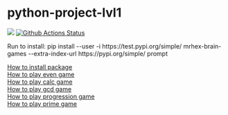 # python-project-lvl1
<a href="https://codeclimate.com/github/BasedOnEvidence/python-project-lvl1/maintainability"><img src="https://api.codeclimate.com/v1/badges/a99a88d28ad37a79dbf6/maintainability" /></a>
[![Github Actions Status](https://github.com/BasedOnEvidence/python-project-lvl1/workflows/PyCI/badge.svg)](https://github.com/BasedOnEvidence/python-project-lvl1/actions)
<p>
Run to install: pip install --user -i https://test.pypi.org/simple/ mrhex-brain-games --extra-index-url https://pypi.org/simple/ prompt
</p>
<p>
<a href="https://asciinema.org/a/BWuFhB156dh431xUk4LC5milq">How to install package</a><br />
<a href="https://asciinema.org/a/bq9W5yUgb7hBWyCcaiMSDQmYc">How to play even game</a><br />
<a href="https://asciinema.org/a/UpxQwQokwaJjmLbxhGwI4Sdhl">How to play calc game</a><br />
<a href="https://asciinema.org/a/0hLEg7FyddTXgepqrPKctsG0j">How to play gcd game</a><br />
<a href="https://asciinema.org/a/pMzSZ6zSy2q6SSW0KQqKngno4">How to play progression game</a><br />
<a href="https://asciinema.org/a/4mO4TJzQbyr7875b7vqDaVL0I">How to play prime game</a><br />
</p>
